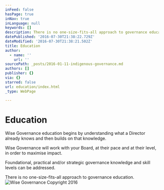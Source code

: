 ```yaml
---
inFeed: false
hasPage: true
inNav: true
inLanguage: null
keywords: []
description: There is no one-size-fits-all approach to governance education.
datePublished: '2016-07-30T21:38:22.729Z'
dateModified: '2016-07-30T21:38:21.502Z'
title: Education
author:
  - name: ''
    url: ''
sourcePath: _posts/2016-01-11-indigenous-governance.md
authors: []
publisher: {}
via: {}
starred: false
url: education/index.html
_type: WebPage

---
```

# Education

Wise Governance education begins by understanding what a Director already knows and then builds on that knowledge.

Wise Governance will work with your Board, at their pace and at their level, in order to maximise impact. 

Foundational, practical and/or strategic governance knowledge and skill levels can be addressed.

There is no one-size-fits-all approach to governance education.
![Wise Governance Copyright 2016](https://s3-us-west-2.amazonaws.com/the-grid-img/p/65d55185d0116052180e6041814cfccbecc0a07d.jpg)